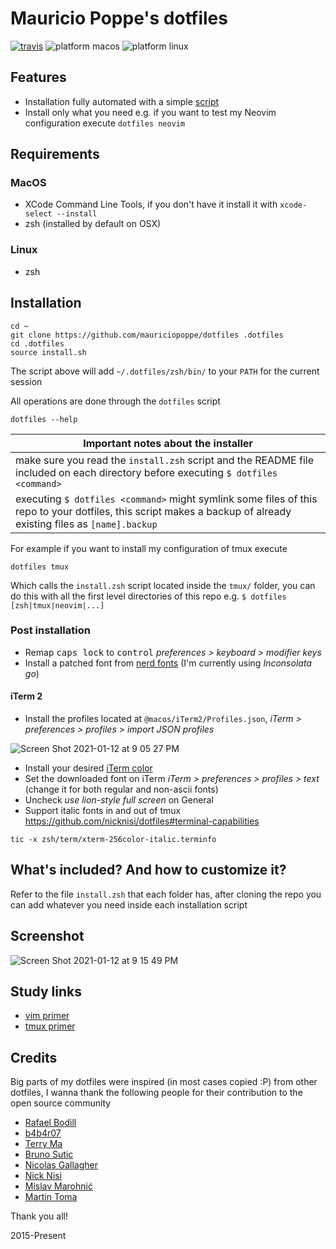 # Mauricio Poppe's dotfiles

[![travis](https://travis-ci.org/mauriciopoppe/dotfiles.svg?branch=master)](https://travis-ci.org/mauriciopoppe/dotfiles)
![platform macos](https://img.shields.io/badge/platform-macOS-orange.svg)
![platform linux](https://img.shields.io/badge/platform-linux-blue.svg)

## Features

- Installation fully automated with a simple [script](https://github.com/mauriciopoppe/dotfiles/blob/master/zsh/bin/dotfiles)
- Install only what you need e.g. if you want to test my Neovim configuration execute `dotfiles neovim`

## Requirements

### MacOS

- XCode Command Line Tools, if you don't have it install it with `xcode-select --install`
- zsh (installed by default on OSX)

### Linux

- zsh

## Installation

```
cd ~
git clone https://github.com/mauriciopoppe/dotfiles .dotfiles
cd .dotfiles
source install.sh
```

The script above will add `~/.dotfiles/zsh/bin/` to your `PATH` for the current session

All operations are done through the `dotfiles` script

```
dotfiles --help
```

| Important notes about the installer |
| ---- |
| make sure you read the `install.zsh` script and the README file included on each directory before executing `$ dotfiles <command>` |
| executing `$ dotfiles <command>` might symlink some files of this repo to your dotfiles, this script makes a backup of already existing files as `[name].backup` |

For example if you want to install my configuration of tmux execute

```
dotfiles tmux
```

Which calls the `install.zsh` script located inside the `tmux/` folder, you
can do this with all the first level directories of this repo e.g. `$ dotfiles
[zsh|tmux|neovim|...]`

### Post installation

- Remap <kbd>caps lock</kbd> to <kbd>control</kbd> *preferences > keyboard > modifier keys*
- Install a patched font from [nerd fonts](https://www.nerdfonts.com/) (I'm currently using *Inconsolata go*)

#### iTerm 2

- Install the profiles located at `@macos/iTerm2/Profiles.json`, *iTerm > preferences > profiles > import JSON profiles*

![Screen Shot 2021-01-12 at 9 05 27 PM](https://user-images.githubusercontent.com/1616682/104408983-24369680-551a-11eb-8208-7a45a6061d93.jpg)

- Install your desired [iTerm color](https://github.com/mbadolato/iTerm2-Color-Schemes)
- Set the downloaded font on iTerm *iTerm > preferences > profiles > text* (change it for both regular and non-ascii fonts)
- Uncheck *use lion-style full screen* on General
- Support italic fonts in and out of tmux https://github.com/nicknisi/dotfiles#terminal-capabilities

```
tic -x zsh/term/xterm-256color-italic.terminfo
```

## What's included? And how to customize it?

Refer to the file `install.zsh` that each folder has, after cloning the repo you
can add whatever you need inside each installation script

## Screenshot

![Screen Shot 2021-01-12 at 9 15 49 PM](https://user-images.githubusercontent.com/1616682/104409554-614f5880-551b-11eb-8c73-2f04d86ed30e.jpg)

## Study links

- [vim primer](https://danielmiessler.com/study/vim/)
- [tmux primer](https://danielmiessler.com/study/tmux/)

## Credits

Big parts of my dotfiles were inspired (in most cases copied :P) from other dotfiles, I wanna thank the following people for their contribution to the open
source community

- [Rafael Bodill](https://github.com/rafi/vim-config)
- [b4b4r07](https://github.com/b4b4r07/dotfiles)
- [Terry Ma](https://github.com/terryma/dotfiles)
- [Bruno Sutic](https://github.com/nicknisi/dotfiles)
- [Nicolas Gallagher](https://github.com/necolas/dotfiles)
- [Nick Nisi](https://github.com/bruno-/dotfiles)
- [Mislav Marohnić](https://github.com/mislav/dotfiles)
- [Martin Toma](https://github.com/martin-svk/dot-files)

Thank you all!

2015-Present

[tpm]: https://github.com/tmux-plugins/tpm
[vim-plug]: https://github.com/junegunn/vim-plug
